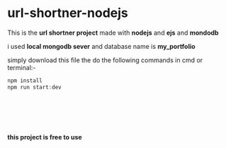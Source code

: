 # url-shortner-nodejs

This is the <b>url shortner project</b> made with <b>nodejs</b> and <b>ejs</b> and <b>mondodb</b>

i used <b>local mongodb sever</b> and database name is <b>my_portfolio</b>


simply download this file the do the following commands in cmd or terminal:-

```js
npm install
npm run start:dev
```



<br/><br/><br/><br/>

<b>this project is free to use</b>
